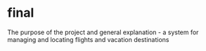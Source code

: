 # final
The purpose of the project and general explanation - a system for managing and locating flights and vacation destinations
